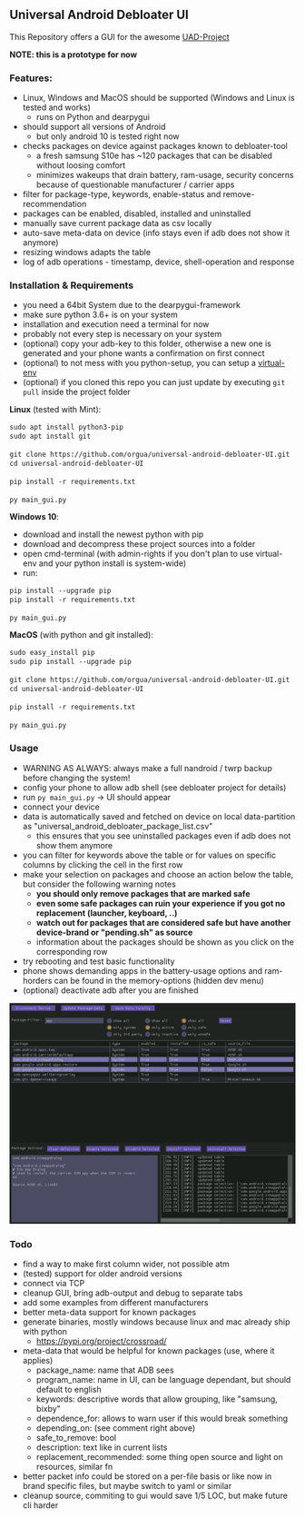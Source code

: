 ## Universal Android Debloater UI

This Repository offers a GUI for the awesome [UAD-Project](https://gitlab.com/W1nst0n/universal-android-debloater)

**NOTE: this is a prototype for now**

### Features:

- Linux, Windows and MacOS should be supported (Windows and Linux is tested and works)
  - runs on Python and dearpygui
- should support all versions of Android
  - but only android 10 is tested right now
- checks packages on device against packages known to debloater-tool
	- a fresh samsung S10e has ~120 packages that can be disabled without loosing comfort
    - minimizes wakeups that drain battery, ram-usage, security concerns because of questionable manufacturer / carrier apps
- filter for package-type, keywords, enable-status and remove-recommendation
- packages can be enabled, disabled, installed and uninstalled
- manually save current package data as csv locally
- auto-save meta-data on device (info stays even if adb does not show it anymore)
- resizing windows adapts the table
- log of adb operations - timestamp, device, shell-operation and response


### Installation & Requirements

- you need a 64bit System due to the dearpygui-framework
- make sure python 3.6+ is on your system
- installation and execution need a terminal for now
- probably not every step is necessary on your system
- (optional) copy your adb-key to this folder, otherwise a new one is generated and your phone wants a confirmation on first connect
- (optional) to not mess with you python-setup, you can setup a [virtual-env](https://uoa-eresearch.github.io/eresearch-cookbook/recipe/2014/11/26/python-virtual-env/) 
- (optional) if you cloned this repo you can just update by executing `git pull` inside the project folder

**Linux** (tested with Mint):

```console
sudo apt install python3-pip  
sudo apt install git

git clone https://github.com/orgua/universal-android-debloater-UI.git
cd universal-android-debloater-UI

pip install -r requirements.txt

py main_gui.py
```

**Windows 10**:

- download and install the newest python with pip
- download and decompress these project sources into a folder
- open cmd-terminal (with admin-rights if you don't plan to use virtual-env and your python install is system-wide)
- run:

```console
pip install --upgrade pip
pip install -r requirements.txt

py main_gui.py
```

**MacOS** (with python and git installed):

```console
sudo easy_install pip
sudo pip install --upgrade pip

git clone https://github.com/orgua/universal-android-debloater-UI.git
cd universal-android-debloater-UI

pip install -r requirements.txt

py main_gui.py
 ```

### Usage

- WARNING AS ALWAYS: always make a full nandroid / twrp backup before changing the system!
- config your phone to allow adb shell (see debloater project for details)
- run `py main_gui.py` -> UI should appear
- connect your device
- data is automatically saved and fetched on device on local data-partition as "universal_android_debloater_package_list.csv"
  - this ensures that you see uninstalled packages even if adb does not show them anymore
- you can filter for keywords above the table or for values on specific columns by clicking the cell in the first row
- make your selection on packages and choose an action below the table, but consider the following warning notes
  - **you should only remove packages that are marked safe**
  - **even some safe packages can ruin your experience if you got no replacement (launcher, keyboard, ..)**
  - **watch out for packages that are considered safe but have another device-brand or "pending.sh" as source**
  - information about the packages should be shown as you click on the corresponding row
- try rebooting and test basic functionality
- phone shows demanding apps in the battery-usage options and ram-horders can be found in the memory-options (hidden dev menu)
- (optional) deactivate adb after you are finished
  
![screenshot](./media/screenshot_alpha.png)

### Todo

- find a way to make first column wider, not possible atm
- (tested) support for older android versions
- connect via TCP
- cleanup GUI, bring adb-output and debug to separate tabs
- add some examples from different manufacturers
- better meta-data support for known packages
- generate binaries, mostly windows because linux and mac already ship with python
  - https://pypi.org/project/crossroad/
- meta-data that would be helpful for known packages (use, where it applies)
  - package_name: name that ADB sees
  - program_name: name in UI, can be language dependant, but should default to english
  - keywords: descriptive words that allow grouping, like "samsung, bixby"
  - dependence_for: allows to warn user if this would break something
  - depending_on: (see comment right above)
  - safe_to_remove: bool
  - description: text like in current lists
  - replacement_recommended: some thing open source and light on resources, similar fn
- better packet info could be stored on a per-file basis or like now in brand specific files, but maybe switch to yaml or similar
- cleanup source, commiting to gui would save 1/5 LOC, but make future cli harder 
